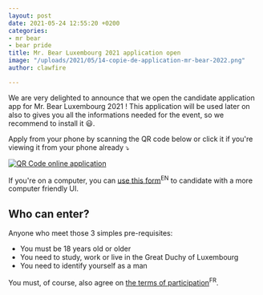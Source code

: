```yaml
---
layout: post
date: 2021-05-24 12:55:20 +0200
categories:
- mr bear
- bear pride
title: Mr. Bear Luxembourg 2021 application open
image: "/uploads/2021/05/14-copie-de-application-mr-bear-2022.png"
author: clawfire

---
```

We are very delighted to announce that we open the candidate application app for Mr. Bear Luxembourg 2021 ! This application will be used later on also to gives you all the informations needed for the event, so we recommend to install it 😃.

Apply from your phone by scanning the QR code below or click it if you're viewing it from your phone already ⤵️

<a href="http://bearpride.glideapp.io" title="click to open the app"><img src="/uploads/2021/05/24-frame.png" title="QR Code online application" class="ui medium image"></a>

If you're on a computer, you can [use this form](https://thibault.typeform.com/to/n3VtRaBa)<sup>EN</sup> to candidate with a more computer friendly UI.

## Who can enter?

Anyone who meet those 3 simples pre-requisites:

* You must be 18 years old or older
* You need to study, work or live in the Great Duchy of Luxembourg
* You need to identify yourself as a man

You must, of course, also agree on [the terms of participation](https://docs.google.com/document/d/e/2PACX-1vSPCC9GkeoRqvh4LjrO3A5EtBATNyptdJUPngvP93wtLEa7Vrq9AQPHHB37fkx9MB1IgOUZYXZ6fIjm/pub)<sup>FR</sup>.